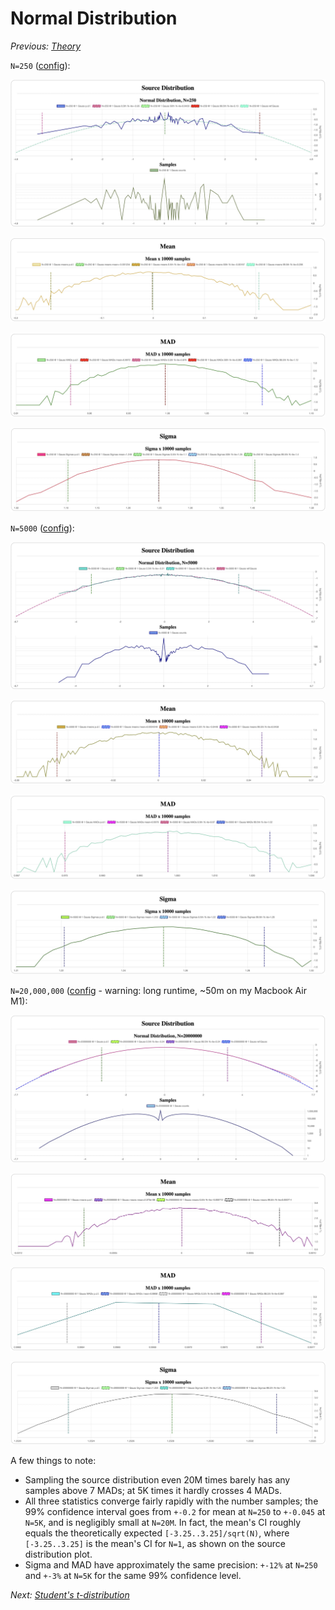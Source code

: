 # Normal Distribution

*Previous: [Theory](theory.md)*

`N=250` ([config](assets/normal-N-250-mean-mad-sigma.json)):

![Source distribution](assets/normal-N-250-source.jpeg)

![Mean](assets/normal-N-250-mean.jpeg)

![MAD](assets/normal-N-250-mad.jpeg)

![Sigma](assets/normal-N-250-sigma.jpeg)

`N=5000` ([config](assets/normal-N-5K-mean-mad-sigma.json)):

![Source distribution](assets/normal-N-5K-source.jpeg)

![Mean](assets/normal-N-5K-mean.jpeg)

![MAD](assets/normal-N-5K-mad.jpeg)

![Sigma](assets/normal-N-5K-sigma.jpeg)

`N=20,000,000` ([config](assets/normal-N-20M-mean-mad-sigma.json) - warning:
long runtime, ~50m on my Macbook Air M1):

![Source distribution](assets/normal-N-20M-source.jpeg)

![Mean](assets/normal-N-20M-mean.jpeg)

![MAD](assets/normal-N-20M-mad.jpeg)

![Sigma](assets/normal-N-20M-sigma.jpeg)

A few things to note:

- Sampling the source distribution even 20M times barely has any samples above 7
  MADs; at 5K times it hardly crosses 4 MADs.
- All three statistics converge fairly rapidly with the number samples; the 99%
  confidence interval goes from `+-0.2` for mean at `N=250` to `+-0.045` at
  `N=5K`, and is negligibly small at `N=20M`. In fact, the mean's CI roughly
  equals the theoretically expected `[-3.25..3.25]/sqrt(N)`, where
  `[-3.25..3.25]` is the mean's CI for `N=1`, as shown on the source
  distribution plot.
- Sigma and MAD have approximately the same precision: `+-12%` at `N=250` and
  `+-3%` at `N=5K` for the same 99% confidence level.

*Next: [Student's t-distribution](students.md)*
